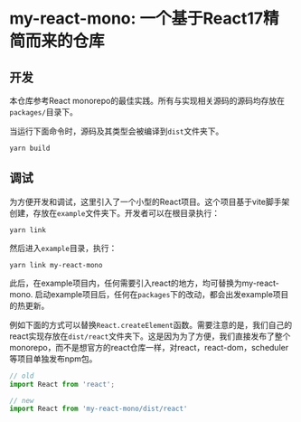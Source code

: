 # my-react-mono: 一个基于React17精简而来的仓库

## 开发

本仓库参考React monorepo的最佳实践。所有与实现相关源码的源码均存放在`packages/`目录下。

当运行下面命令时，源码及其类型会被编译到`dist`文件夹下。

```
yarn build
```

## 调试

为方便开发和调试，这里引入了一个小型的React项目。这个项目基于vite脚手架创建，存放在`example`文件夹下。开发者可以在根目录执行：

```shell
yarn link
```

然后进入`example`目录，执行：

```shell
yarn link my-react-mono
```

此后，在example项目内，任何需要引入react的地方，均可替换为my-react-mono. 启动example项目后，任何在`packages`下的改动，都会出发example项目的热更新。

例如下面的方式可以替换`React.createElement`函数。需要注意的是，我们自己的react实现存放在`dist/react`文件夹下。这是因为为了方便，我们直接发布了整个monorepo，而不是想官方的react仓库一样，对react，react-dom，scheduler等项目单独发布npm包。

```javascript
// old
import React from 'react';

// new
import React from 'my-react-mono/dist/react'
```

